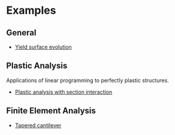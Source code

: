 # Examples

## General

<!-- [Take a short walk through some salient topics in nonlinear analysis.](A-short-walk/index.md) -->

- [Yield surface evolution](lim_evol.md)

## Plastic Analysis

Applications of linear programming to perfectly plastic structures.

- [Plastic analysis with section interaction](221_HW03_P3/Test_HW03_P3m.md)

## Finite Element Analysis

- [Tapered cantilever](222_HW04_P2/222_HW04_P2.md)

